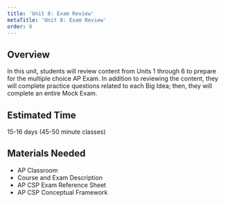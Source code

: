 ```yaml
---
title: 'Unit 8: Exam Review'
metaTitle: 'Unit 8: Exam Review'
order: 0
---
```



## Overview

In this unit, students will review content from Units 1 through 6 to prepare for the multiple choice AP Exam. In addition to reviewing the content, they will complete practice questions related to each Big Idea; then, they will complete an entire Mock Exam.

## Estimated Time

15-16 days (45-50 minute classes)

## Materials Needed

* AP Classroom  
* Course and Exam Description
* AP CSP Exam Reference Sheet
* AP CSP Conceptual Framework